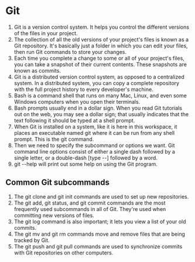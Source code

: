 # Git

1. Git is a version control system. It helps you control the different versions of the files in your project.
2. The collection of all the old versions of your project's files is known as a Git repository. It's basically just a folder in which you can edit your files, then run Git commands to store your changes.
3. Each time you complete a change to some or all of your project's files, you can take a snapshot of their current contents. These snapshots are known as commits.
4. Git is a distributed version control system, as opposed to a centralized system. In a distributed system, you can copy a complete repository with the full project history to every developer's machine.
5. Bash is a command shell that runs on many Mac, Linux, and even some Windows computers when you open their terminals.
6. Bash prompts usually end in a dollar sign. When you read Git tutorials out on the web, you may see a dollar sign; that usually indicates that the text following it should be typed at a shell prompt.
7. When Git is installed on a system, like it is here in this workspace, it places an executable named git where it can be run from any shell prompt. This is the git command.
8. Then we need to specify the subcommand or options we want. Git command line options consist of either a single dash followed by a single letter, or a double-dash [type --] followed by a word.
9. git --help will print out some help on using the Git program.

## Common Git subcommands

1. The git clone and git init commands are used to set up new repositories.
2. The git add, git status, and git commit commands are the most frequently used subcommands in all of Git. They're used when committing new versions of files.
3. The git log command is also important; it lets you view a list of your old commits.
4. The git mv and git rm commands move and remove files that are being tracked by Git. 
5. The git push and git pull commands are used to synchronize commits with Git repositories on other computers. 